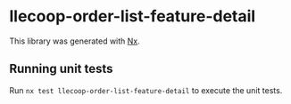 # llecoop-order-list-feature-detail

This library was generated with [Nx](https://nx.dev).

## Running unit tests

Run `nx test llecoop-order-list-feature-detail` to execute the unit tests.
